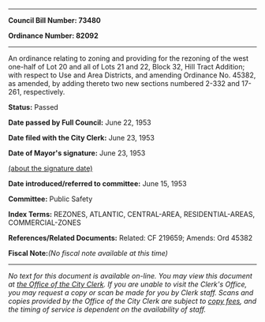 

********

**Council Bill Number: 73480**
   
**Ordinance Number: 82092**
********

 An ordinance relating to zoning and providing for the rezoning of the west one-half of Lot 20 and all of Lots 21 and 22, Block 32, Hill Tract Addition; with respect to Use and Area Districts, and amending Ordinance No. 45382, as amended, by adding thereto two new sections numbered 2-332 and 17-261, respectively.

**Status:** Passed
   
**Date passed by Full Council:** June 22, 1953
   
**Date filed with the City Clerk:** June 23, 1953
   
**Date of Mayor's signature:** June 23, 1953
   
[(about the signature date)](/~public/approvaldate.htm)
   
   
   
**Date introduced/referred to committee:** June 15, 1953
   
**Committee:** Public Safety
   
   
**Index Terms:** REZONES, ATLANTIC, CENTRAL-AREA, RESIDENTIAL-AREAS, COMMERCIAL-ZONES

**References/Related Documents:** Related: CF 219659; Amends: Ord 45382

**Fiscal Note:**_(No fiscal note available at this time)_
********

_No text for this document is available on-line. You may view this document at [the Office of the City Clerk](http://www.seattle.gov/leg/clerk/contactUs.htm). If you are unable to visit the Clerk's Office, you may request a copy or scan be made for you by Clerk staff. Scans and copies provided by the Office of the City Clerk are subject to [copy fees](http://clerk.seattle.gov/~public/clerkfees.htm), and the timing of service is dependent on the availability of staff._


